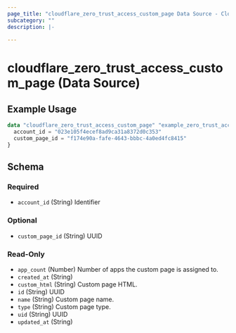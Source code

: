 ```yaml
---
page_title: "cloudflare_zero_trust_access_custom_page Data Source - Cloudflare"
subcategory: ""
description: |-
  
---
```


# cloudflare_zero_trust_access_custom_page (Data Source)



## Example Usage

```terraform
data "cloudflare_zero_trust_access_custom_page" "example_zero_trust_access_custom_page" {
  account_id = "023e105f4ecef8ad9ca31a8372d0c353"
  custom_page_id = "f174e90a-fafe-4643-bbbc-4a0ed4fc8415"
}
```

<!-- schema generated by tfplugindocs -->
## Schema

### Required

- `account_id` (String) Identifier

### Optional

- `custom_page_id` (String) UUID

### Read-Only

- `app_count` (Number) Number of apps the custom page is assigned to.
- `created_at` (String)
- `custom_html` (String) Custom page HTML.
- `id` (String) UUID
- `name` (String) Custom page name.
- `type` (String) Custom page type.
- `uid` (String) UUID
- `updated_at` (String)


